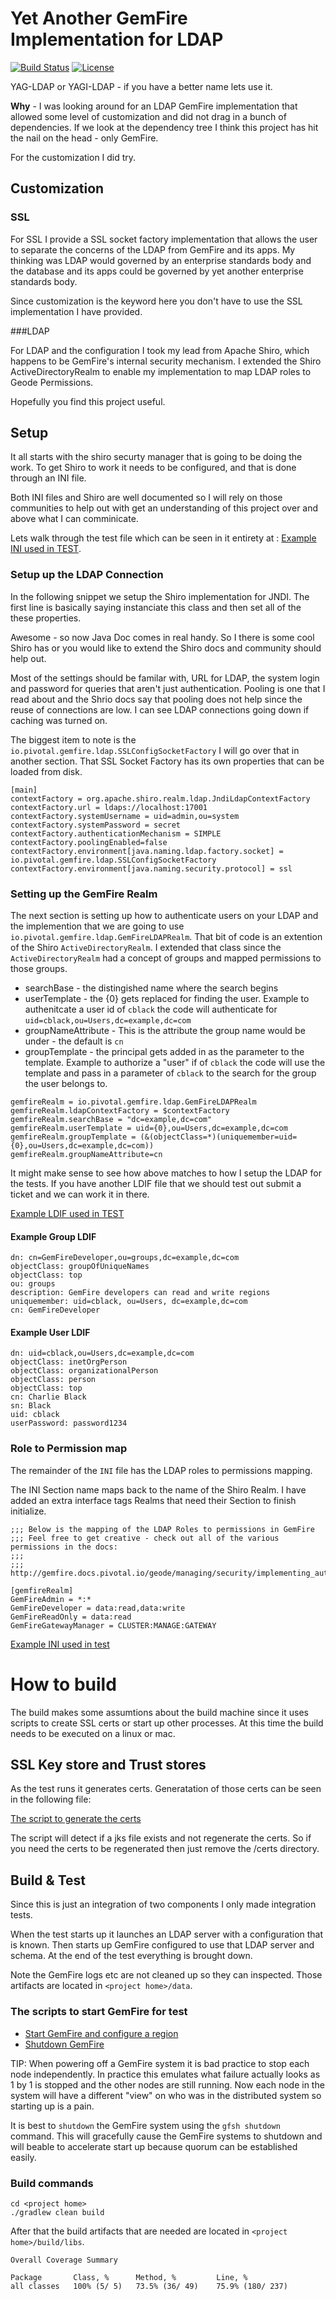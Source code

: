 # Yet Another GemFire Implementation for LDAP

[![Build Status](https://travis-ci.org/Pivotal-Field-Engineering/pivotal-gemfire-ldap.svg?branch=master)](https://travis-ci.org/Pivotal-Field-Engineering/pivotal-gemfire-ldap) [![License](https://img.shields.io/badge/License-Apache%202.0-blue.svg)](https://www.apache.org/licenses/LICENSE-2.0)

YAG-LDAP or YAGI-LDAP - if you have a better name lets use it.

**Why** - I was looking around for an LDAP GemFire implementation that allowed some level of customization and did not drag in a bunch of dependencies.   If we look at the dependency tree I think this project has hit the nail on the head - only GemFire.

For the customization I did try.   

## Customization
### SSL
For SSL I provide a SSL socket factory implementation that allows the user to separate the concerns of the LDAP from GemFire and its apps.   My thinking was LDAP would governed by an enterprise standards body and the database and its apps could be governed by yet another enterprise standards body.

Since customization is the keyword here you don't have to use the SSL implementation I have provided.

###LDAP

For LDAP and the configuration I took my lead from Apache Shiro, which happens to be  GemFire's internal security mechanism.    I extended the Shiro ActiveDirectoryRealm to enable my implementation to map LDAP roles to Geode Permissions.  

Hopefully you find this project useful.

## Setup

It all starts with the shiro securty manager that is going to be doing the work.   To get Shiro to work it needs to be configured, and that is done through an INI file.

Both INI files and Shiro are well documented so I will rely on those communities to help out with get an understanding of this project over and above what I can comminicate.

Lets walk through the test file which can be seen in it entirety at : [Example INI used in TEST](src/test/resources/gf-ldap-shiro.ini).

### Setup up the LDAP Connection

In the following snippet we setup the Shiro implementation for JNDI.   The first line is basically saying instanciate this class and then set all of the these properties.

Awesome - so now Java Doc comes in real handy.  So I there is some cool Shiro has or you would like to extend the Shiro docs and community should help out.

Most of the settings should be familar with, URL for LDAP, the system login and password for queries that aren't just authentication.   Pooling is one that I read about and the Shrio docs say that pooling does not help since the reuse of connections are low.  I can see LDAP connections going down if caching was turned on.

The biggest item to note is the ``io.pivotal.gemfire.ldap.SSLConfigSocketFactory`` I will go over that in another section.   That SSL Socket Factory has its own properties that can be loaded from disk.

```
[main]
contextFactory = org.apache.shiro.realm.ldap.JndiLdapContextFactory
contextFactory.url = ldaps://localhost:17001
contextFactory.systemUsername = uid=admin,ou=system
contextFactory.systemPassword = secret
contextFactory.authenticationMechanism = SIMPLE
contextFactory.poolingEnabled=false
contextFactory.environment[java.naming.ldap.factory.socket] = io.pivotal.gemfire.ldap.SSLConfigSocketFactory
contextFactory.environment[java.naming.security.protocol] = ssl
```
### Setting up the GemFire Realm
The next section is setting up how to authenticate users on your LDAP and the implemention that we are going to use ``io.pivotal.gemfire.ldap.GemFireLDAPRealm``.   That bit of code is an extention of the Shiro ``ActiveDirectoryRealm``.   I extended that class since the ``ActiveDirectoryRealm`` had a concept of groups and mapped permissions to those groups.

* searchBase - the distingished name where the search begins
* userTemplate - the {0} gets replaced for finding the user.   Example to authenitcate a user id of ``cblack`` the code will authenticate for ``uid=cblack,ou=Users,dc=example,dc=com``
* groupNameAttribute - This is the attribute the group name would be under - the default is ``cn``
* groupTemplate - the principal gets added in as the parameter to the template.   Example to authorize a "user" if of ``cblack`` the code will use the template and pass in a parameter of ``cblack`` to the search for the group the user belongs to.

````
gemfireRealm = io.pivotal.gemfire.ldap.GemFireLDAPRealm
gemfireRealm.ldapContextFactory = $contextFactory
gemfireRealm.searchBase = "dc=example,dc=com"
gemfireRealm.userTemplate = uid={0},ou=Users,dc=example,dc=com
gemfireRealm.groupTemplate = (&(objectClass=*)(uniquemember=uid={0},ou=Users,dc=example,dc=com))
gemfireRealm.groupNameAttribute=cn
````
It might make sense to see how above matches to how I setup the LDAP for the tests.   If you have another LDIF file that we should test out submit a ticket and we can work it in there.

[Example LDIF used in TEST](src/test/resources/sample.ldif)

#### Example Group LDIF
```$ldif
dn: cn=GemFireDeveloper,ou=groups,dc=example,dc=com
objectClass: groupOfUniqueNames
objectClass: top
ou: groups
description: GemFire developers can read and write regions
uniquemember: uid=cblack, ou=Users, dc=example,dc=com
cn: GemFireDeveloper
```
#### Example User LDIF

```$ldif
dn: uid=cblack,ou=Users,dc=example,dc=com
objectClass: inetOrgPerson
objectClass: organizationalPerson
objectClass: person
objectClass: top
cn: Charlie Black
sn: Black
uid: cblack
userPassword: password1234

```
### Role to Permission map

The remainder of the ``INI`` file has the LDAP roles to permissions mapping.

The INI Section name maps back to the name of the Shiro Realm.   I have added an extra interface tags Realms that need their Section to finish initialize.
```
;;; Below is the mapping of the LDAP Roles to permissions in GemFire
;;; Feel free to get creative - check out all of the various permissions in the docs:
;;;
;;; http://gemfire.docs.pivotal.io/geode/managing/security/implementing_authorization.html

[gemfireRealm]
GemFireAdmin = *:*
GemFireDeveloper = data:read,data:write
GemFireReadOnly = data:read
GemFireGatewayManager = CLUSTER:MANAGE:GATEWAY
```
[Example INI used in test ](src/test/resources/gf-ldap-shiro.ini)

# How to build

The build makes some assumtions about the build machine since it uses scripts to create SSL certs or start up other processes.   At this time the build needs to be executed on a linux or mac.  

## SSL Key store and Trust stores

As the test runs it generates certs.   Generatation of those certs can be seen in the following file:

[The script to generate the certs](scripts/generateCerts.sh)

The script will detect if a jks file exists and not regenerate the certs.   So if you need the certs to be regenerated then just remove the <project home>/certs directory.

##  Build & Test

Since this is just an integration of two components I only made integration tests.

When the test starts up it launches an LDAP server with a configuration that is known.    Then starts up GemFire configured to use that LDAP server and schema. At the end of the test everything is brought down.   

Note the GemFire logs etc are not cleaned up so they can inspected.   Those artifacts are located in ``<project home>/data``.

### The scripts to start GemFire for test


* [Start GemFire and configure a region](src/test/scripts/startGeode.sh)
* [Shutdown GemFire](src/test/scripts/shutdownGeode.sh)

TIP: When powering off a GemFire system it is bad practice to stop each node independently.   In practice this emulates what failure actually looks as 1 by 1 is stopped and the other nodes are still running.   Now each node in the system will have a different "view" on who was in the distributed system so starting up is a pain.   

It is best to ``shutdown`` the GemFire system using the ``gfsh shutdown`` command.    This will gracefully cause the GemFire systems to shutdown and will beable to accelerate start up because quorum can be established easily.

### Build commands 
```
cd <project home>
./gradlew clean build
```

After that the build artifacts that are needed are located in  ``<project home>/build/libs``.

```
Overall Coverage Summary 

Package	      Class, %      Method, %         Line, %
all classes	  100% (5/ 5)   73.5% (36/ 49)    75.9% (180/ 237)
```
